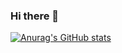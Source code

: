 ### Hi there 👋

[![Anurag's GitHub stats](https://github-readme-stats.vercel.app/api?username=ckstn0777)](https://github.com/anuraghazra/github-readme-stats)

<!--
[![Top Langs](https://github-readme-stats.vercel.app/api/top-langs/?username=ckstn0777&layout=compact)](https://github.com/anuraghazra/github-readme-stats)
-->

